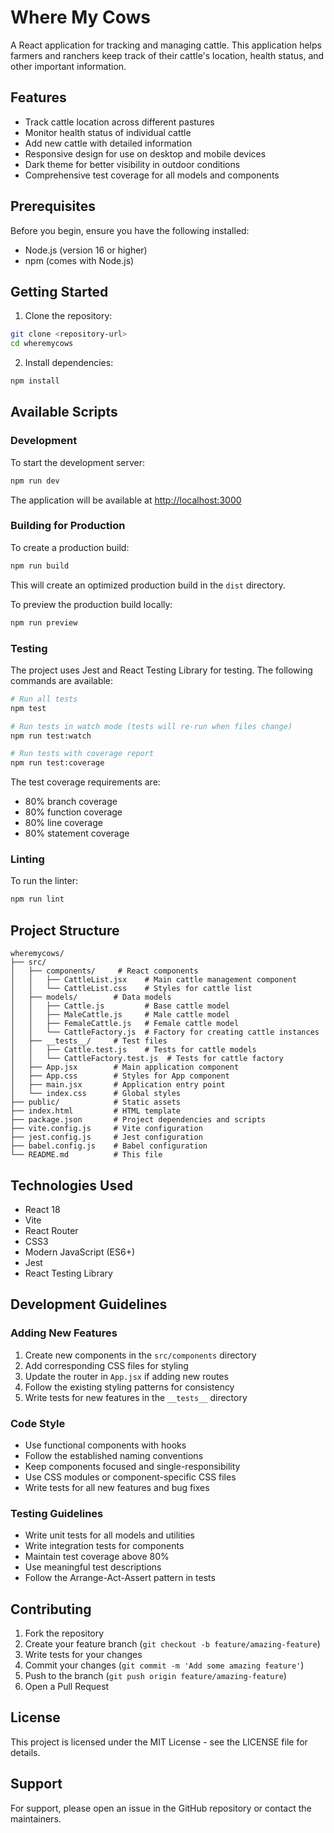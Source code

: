 # Where My Cows

A React application for tracking and managing cattle. This application helps farmers and ranchers keep track of their cattle's location, health status, and other important information.

## Features

- Track cattle location across different pastures
- Monitor health status of individual cattle
- Add new cattle with detailed information
- Responsive design for use on desktop and mobile devices
- Dark theme for better visibility in outdoor conditions
- Comprehensive test coverage for all models and components

## Prerequisites

Before you begin, ensure you have the following installed:
- Node.js (version 16 or higher)
- npm (comes with Node.js)

## Getting Started

1. Clone the repository:
```bash
git clone <repository-url>
cd wheremycows
```

2. Install dependencies:
```bash
npm install
```

## Available Scripts

### Development
To start the development server:
```bash
npm run dev
```
The application will be available at [http://localhost:3000](http://localhost:3000)

### Building for Production
To create a production build:
```bash
npm run build
```
This will create an optimized production build in the `dist` directory.

To preview the production build locally:
```bash
npm run preview
```

### Testing
The project uses Jest and React Testing Library for testing. The following commands are available:

```bash
# Run all tests
npm test

# Run tests in watch mode (tests will re-run when files change)
npm run test:watch

# Run tests with coverage report
npm run test:coverage
```

The test coverage requirements are:
- 80% branch coverage
- 80% function coverage
- 80% line coverage
- 80% statement coverage

### Linting
To run the linter:
```bash
npm run lint
```

## Project Structure

```
wheremycows/
├── src/
│   ├── components/     # React components
│   │   ├── CattleList.jsx    # Main cattle management component
│   │   └── CattleList.css    # Styles for cattle list
│   ├── models/        # Data models
│   │   ├── Cattle.js         # Base cattle model
│   │   ├── MaleCattle.js     # Male cattle model
│   │   ├── FemaleCattle.js   # Female cattle model
│   │   └── CattleFactory.js  # Factory for creating cattle instances
│   ├── __tests__/     # Test files
│   │   ├── Cattle.test.js    # Tests for cattle models
│   │   └── CattleFactory.test.js  # Tests for cattle factory
│   ├── App.jsx        # Main application component
│   ├── App.css        # Styles for App component
│   ├── main.jsx       # Application entry point
│   └── index.css      # Global styles
├── public/            # Static assets
├── index.html         # HTML template
├── package.json       # Project dependencies and scripts
├── vite.config.js     # Vite configuration
├── jest.config.js     # Jest configuration
├── babel.config.js    # Babel configuration
└── README.md          # This file
```

## Technologies Used

- React 18
- Vite
- React Router
- CSS3
- Modern JavaScript (ES6+)
- Jest
- React Testing Library

## Development Guidelines

### Adding New Features
1. Create new components in the `src/components` directory
2. Add corresponding CSS files for styling
3. Update the router in `App.jsx` if adding new routes
4. Follow the existing styling patterns for consistency
5. Write tests for new features in the `__tests__` directory

### Code Style
- Use functional components with hooks
- Follow the established naming conventions
- Keep components focused and single-responsibility
- Use CSS modules or component-specific CSS files
- Write tests for all new features and bug fixes

### Testing Guidelines
- Write unit tests for all models and utilities
- Write integration tests for components
- Maintain test coverage above 80%
- Use meaningful test descriptions
- Follow the Arrange-Act-Assert pattern in tests

## Contributing

1. Fork the repository
2. Create your feature branch (`git checkout -b feature/amazing-feature`)
3. Write tests for your changes
4. Commit your changes (`git commit -m 'Add some amazing feature'`)
5. Push to the branch (`git push origin feature/amazing-feature`)
6. Open a Pull Request

## License

This project is licensed under the MIT License - see the LICENSE file for details.

## Support

For support, please open an issue in the GitHub repository or contact the maintainers. 